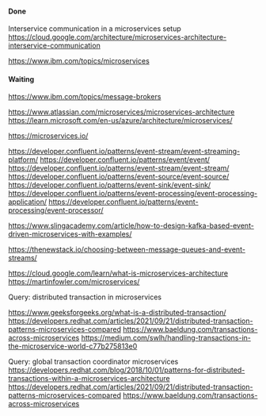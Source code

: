 #### Done

Interservice communication in a microservices setup
  https://cloud.google.com/architecture/microservices-architecture-interservice-communication

https://www.ibm.com/topics/microservices

#### Waiting

https://www.ibm.com/topics/message-brokers

https://www.atlassian.com/microservices/microservices-architecture
https://learn.microsoft.com/en-us/azure/architecture/microservices/

https://microservices.io/

https://developer.confluent.io/patterns/event-stream/event-streaming-platform/
https://developer.confluent.io/patterns/event/event/
https://developer.confluent.io/patterns/event-stream/event-stream/
https://developer.confluent.io/patterns/event-source/event-source/
https://developer.confluent.io/patterns/event-sink/event-sink/
https://developer.confluent.io/patterns/event-processing/event-processing-application/
https://developer.confluent.io/patterns/event-processing/event-processor/

https://www.slingacademy.com/article/how-to-design-kafka-based-event-driven-microservices-with-examples/

https://thenewstack.io/choosing-between-message-queues-and-event-streams/

https://cloud.google.com/learn/what-is-microservices-architecture
https://martinfowler.com/microservices/

Query: distributed transaction in microservices

https://www.geeksforgeeks.org/what-is-a-distributed-transaction/
https://developers.redhat.com/articles/2021/09/21/distributed-transaction-patterns-microservices-compared
https://www.baeldung.com/transactions-across-microservices
https://medium.com/swlh/handling-transactions-in-the-microservice-world-c77b275813e0

Query: global transaction coordinator microservices
https://developers.redhat.com/blog/2018/10/01/patterns-for-distributed-transactions-within-a-microservices-architecture
https://developers.redhat.com/articles/2021/09/21/distributed-transaction-patterns-microservices-compared
https://www.baeldung.com/transactions-across-microservices

